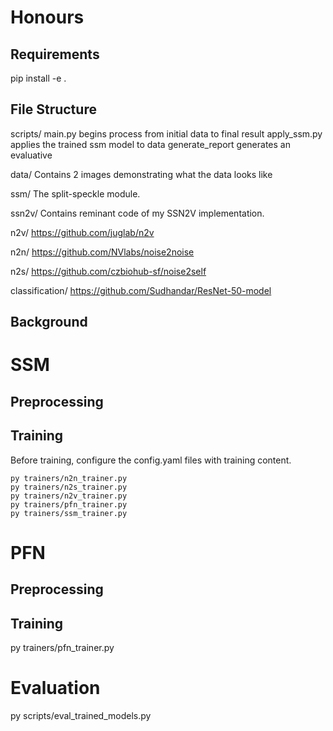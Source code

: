 
# Honours

## Requirements
pip install -e .

## File Structure
scripts/
main.py begins process from initial data to final result
apply_ssm.py applies the trained ssm model to data
generate_report generates an evaluative 

data/
Contains 2 images demonstrating what the data looks like

ssm/
The split-speckle module.

ssn2v/
Contains reminant code of my SSN2V implementation. 

n2v/
https://github.com/juglab/n2v

n2n/
https://github.com/NVlabs/noise2noise

n2s/
https://github.com/czbiohub-sf/noise2self

classification/
https://github.com/Sudhandar/ResNet-50-model

## Background

# SSM
## Preprocessing
## Training

Before training, configure the config.yaml files with training content.

```
py trainers/n2n_trainer.py
py trainers/n2s_trainer.py
py trainers/n2v_trainer.py
py trainers/pfn_trainer.py
py trainers/ssm_trainer.py
```
# PFN
## Preprocessing
## Training
py trainers/pfn_trainer.py

# Evaluation
py scripts/eval_trained_models.py
